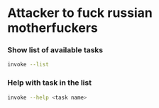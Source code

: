 # Attacker to fuck russian motherfuckers

### Show list of available tasks

```bash
invoke --list
```

### Help with task in the list

```bash
invoke --help <task name>
```